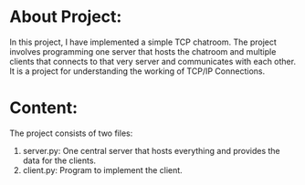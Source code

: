 # About Project: #
In this project, I have implemented a simple TCP chatroom. 
The project involves programming one server that hosts the chatroom and multiple clients that connects to that very server and communicates with each other. It is a project for understanding the working of TCP/IP Connections.

# Content: #
The project consists of two files:
1) server.py: One central server that hosts everything and provides the data for the clients.
2) client.py: Program to implement the client.
